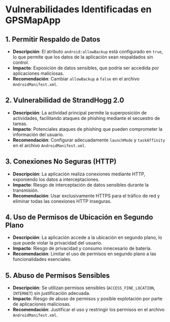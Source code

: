 # Vulnerabilidades Identificadas en GPSMapApp

## 1. Permitir Respaldo de Datos
- **Descripción**: El atributo `android:allowBackup` está configurado en `true`, lo que permite que los datos de la aplicación sean respaldados sin control.
- **Impacto**: Exposición de datos sensibles, que podría ser accedida por aplicaciones maliciosas.
- **Recomendación**: Cambiar `allowBackup` a `false` en el archivo `AndroidManifest.xml`.

## 2. Vulnerabilidad de StrandHogg 2.0
- **Descripción**: La actividad principal permite la superposición de actividades, facilitando ataques de phishing mediante el secuestro de tareas.
- **Impacto**: Potenciales ataques de phishing que pueden comprometer la información del usuario.
- **Recomendación**: Configurar adecuadamente `launchMode` y `taskAffinity` en el archivo `AndroidManifest.xml`.

## 3. Conexiones No Seguras (HTTP)
- **Descripción**: La aplicación realiza conexiones mediante HTTP, exponiendo los datos a interceptaciones.
- **Impacto**: Riesgo de interceptación de datos sensibles durante la transmisión.
- **Recomendación**: Usar exclusivamente HTTPS para el tráfico de red y eliminar todas las conexiones HTTP inseguras.

## 4. Uso de Permisos de Ubicación en Segundo Plano
- **Descripción**: La aplicación accede a la ubicación en segundo plano, lo que puede violar la privacidad del usuario.
- **Impacto**: Riesgo de privacidad y consumo innecesario de batería.
- **Recomendación**: Limitar el uso de permisos en segundo plano a las funcionalidades esenciales.

## 5. Abuso de Permisos Sensibles
- **Descripción**: Se utilizan permisos sensibles (`ACCESS_FINE_LOCATION`, `INTERNET`) sin justificación adecuada.
- **Impacto**: Riesgo de abuso de permisos y posible explotación por parte de aplicaciones maliciosas.
- **Recomendación**: Justificar el uso y restringir los permisos en el archivo `AndroidManifest.xml`.
